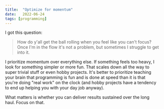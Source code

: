 ```yaml
---
title:	"Optimize for momentum"
date:	2022-06-24
tags: [programming]
---
```


I got this question:

> How do y'all get the ball rolling when you feel like you can't focus?  Once I'm in the flow it's not a problem, but sometimes I struggle to get into it.

I prioritize momentum over everything else. If something feels too heavy, I look for something simpler or more fun. That scales down all the way to super trivial stuff or even hobby projects. It's better to prioritize teaching your brain that programming is fun and is done at speed than it is that you're doing "real work" on the clock (and hobby projects have a tendency to end up helping you with your day job anyway).

What matters is whether you can deliver results sustained over the long haul. Focus on that. 
